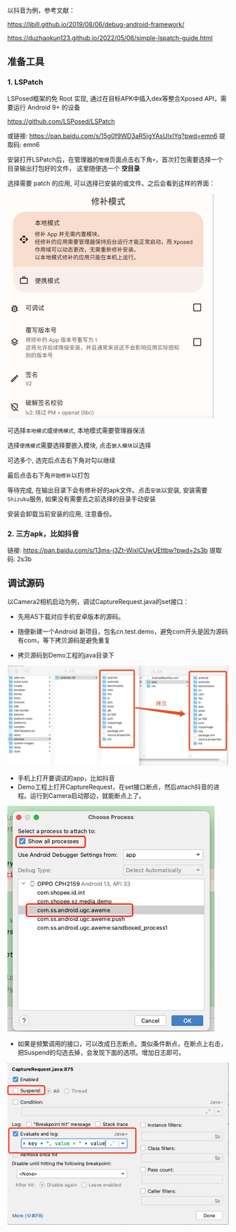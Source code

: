 以抖音为例，参考文献：

https://libill.github.io/2019/08/06/debug-android-framework/

https://duzhaokun123.github.io/2022/05/06/simple-lspatch-guide.html



## 准备工具

### 1. LSPatch

LSPosed框架的免 Root 实现, 通过在目标APK中插入dex等整合Xposed API，需要运行 Android 9+ 的设备

https://github.com/LSPosed/LSPatch

或链接: https://pan.baidu.com/s/15g0f9WD3aR5IgYAsUlxIYg?pwd=emn6 提取码: emn6



安装打开LSPatch后，在管理器的`管理`页面点击右下角`+`，首次打包需要选择一个目录输出打包好的文件， 这里随便选一个 **空目录**

选择需要 patch 的应用, 可以选择已安装的或文件。之后会看到这样的界面：

<img src=".asserts/image-20230920164651839.png" alt="image-20230920164651839" style="zoom:50%;" />

可选择`本地模式`或`便携模式`, 本地模式需要管理器保活

选择`便携模式`需要选择要嵌入模块, 点击`嵌入模块`以选择

可选多个, 选完后点击右下角对勾以继续

最后点击右下角`开始修补`以打包

等待完成, 在输出目录下会有修补好的apk文件。点击`安装`以安装, 安装需要`Shizuku`服务, 如果没有需要去之前选择的目录手动安装

安装会卸载当前安装的应用, 注意备份。



### 2. 三方apk，比如抖音

链接: https://pan.baidu.com/s/13ms-j3Zt-WixlCUwUEttbw?pwd=2s3b 提取码: 2s3b



## 调试源码

以Camera2相机启动为例，调试CaptureRequest.java的set接口：

* 先用AS下载对应手机安卓版本的源码。

* 随便新建一个Android 新项目，包名cn.test.demo，避免com开头是因为源码有com，等下拷贝源码是避免重复
* 拷贝源码到Demo工程的java目录下

![image-20230920165006588](.asserts/image-20230920165006588.png)

* 手机上打开要调试的app，比如抖音
* Demo工程上打开CaptureRequest，在set接口断点，然后attach抖音的进程。运行到Camera启动那边，就能断点上了。

![image-20230920165106430](.asserts/image-20230920165106430.png)

* 如果是频繁调用的接口，可以改成日志断点。类似条件断点，在断点上右击，把Suspend的勾选去掉，会发现下面的选项。增加日志即可。

![image-20230920165254564](.asserts/image-20230920165254564.png)